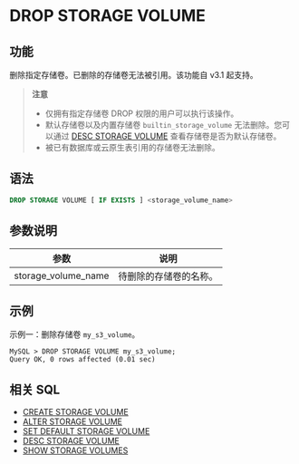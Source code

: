 # DROP STORAGE VOLUME

## 功能

删除指定存储卷。已删除的存储卷无法被引用。该功能自 v3.1 起支持。

> **注意**
>
> - 仅拥有指定存储卷 DROP 权限的用户可以执行该操作。
> - 默认存储卷以及内置存储卷 `builtin_storage_volume` 无法删除。您可以通过 [DESC STORAGE VOLUME](./DESC%20STORAGE%20VOLUME.md) 查看存储卷是否为默认存储卷。
> - 被已有数据库或云原生表引用的存储卷无法删除。

## 语法

```SQL
DROP STORAGE VOLUME [ IF EXISTS ] <storage_volume_name>
```

## 参数说明

| **参数**            | **说明**               |
| ------------------- | ---------------------- |
| storage_volume_name | 待删除的存储卷的名称。 |

## 示例

示例一：删除存储卷 `my_s3_volume`。

```Plain
MySQL > DROP STORAGE VOLUME my_s3_volume;
Query OK, 0 rows affected (0.01 sec)
```

## 相关 SQL

- [CREATE STORAGE VOLUME](./CREATE%20STORAGE%20VOLUME.md)
- [ALTER STORAGE VOLUME](./ALTER%20STORAGE%20VOLUME.md)
- [SET DEFAULT STORAGE VOLUME](./SET%20DEFAULT%20STORAGE%20VOLUME.md)
- [DESC STORAGE VOLUME](./DESC%20STORAGE%20VOLUME.md)
- [SHOW STORAGE VOLUMES](./SHOW%20STORAGE%20VOLUMES.md)
